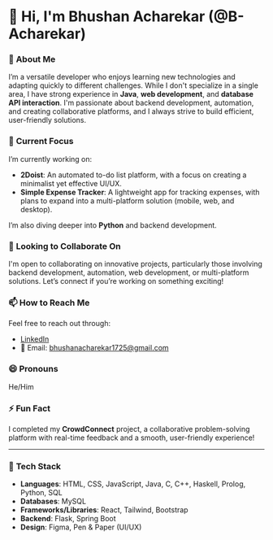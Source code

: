 
# 👋 Hi, I'm Bhushan Acharekar (@B-Acharekar)

### 👀 **About Me**  
I’m a versatile developer who enjoys learning new technologies and adapting quickly to different challenges. While I don't specialize in a single area, I have strong experience in **Java**, **web development**, and **database API interaction**. I'm passionate about backend development, automation, and creating collaborative platforms, and I always strive to build efficient, user-friendly solutions.

### 🌱 **Current Focus**  
I’m currently working on:
- **2Doist**: An automated to-do list platform, with a focus on creating a minimalist yet effective UI/UX.
- **Simple Expense Tracker**: A lightweight app for tracking expenses, with plans to expand into a multi-platform solution (mobile, web, and desktop).

I’m also diving deeper into **Python** and backend development.

### 💞️ **Looking to Collaborate On**  
I'm open to collaborating on innovative projects, particularly those involving backend development, automation, web development, or multi-platform solutions. Let’s connect if you’re working on something exciting!

### 📫 **How to Reach Me**  
Feel free to reach out through:
- [LinkedIn](https://www.linkedin.com/in/your-link-here/)
- 📧 Email: [bhushanacharekar1725@gmail.com](mailto:bhushanacharekar1725@gmail.com)

### 😄 **Pronouns**  
He/Him

### ⚡ **Fun Fact**  
I completed my **CrowdConnect** project, a collaborative problem-solving platform with real-time feedback and a smooth, user-friendly experience!

---

### 🔧 **Tech Stack**  
- **Languages**: HTML, CSS, JavaScript, Java, C, C++, Haskell, Prolog, Python, SQL  
- **Databases**: MySQL  
- **Frameworks/Libraries**: React, Tailwind, Bootstrap  
- **Backend**: Flask, Spring Boot  
- **Design**: Figma, Pen & Paper (UI/UX)  

